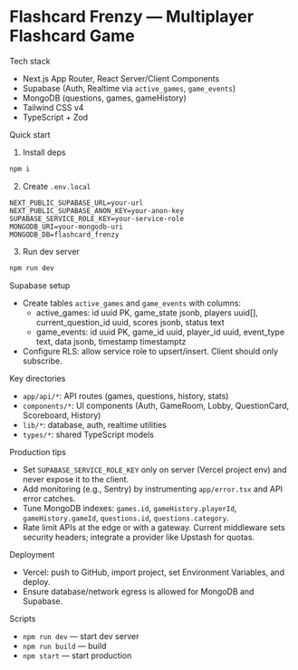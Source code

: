Flashcard Frenzy — Multiplayer Flashcard Game
================================================

Tech stack
- Next.js App Router, React Server/Client Components
- Supabase (Auth, Realtime via `active_games`, `game_events`)
- MongoDB (questions, games, gameHistory)
- Tailwind CSS v4
- TypeScript + Zod

Quick start
1) Install deps
```bash
npm i
```
2) Create `.env.local`
```
NEXT_PUBLIC_SUPABASE_URL=your-url
NEXT_PUBLIC_SUPABASE_ANON_KEY=your-anon-key
SUPABASE_SERVICE_ROLE_KEY=your-service-role
MONGODB_URI=your-mongodb-uri
MONGODB_DB=flashcard_frenzy
```
3) Run dev server
```bash
npm run dev
```

Supabase setup
- Create tables `active_games` and `game_events` with columns:
  - active_games: id uuid PK, game_state jsonb, players uuid[], current_question_id uuid, scores jsonb, status text
  - game_events: id uuid PK, game_id uuid, player_id uuid, event_type text, data jsonb, timestamp timestamptz
- Configure RLS: allow service role to upsert/insert. Client should only subscribe.

Key directories
- `app/api/*`: API routes (games, questions, history, stats)
- `components/*`: UI components (Auth, GameRoom, Lobby, QuestionCard, Scoreboard, History)
- `lib/*`: database, auth, realtime utilities
- `types/*`: shared TypeScript models

Production tips
- Set `SUPABASE_SERVICE_ROLE_KEY` only on server (Vercel project env) and never expose it to the client.
- Add monitoring (e.g., Sentry) by instrumenting `app/error.tsx` and API error catches.
- Tune MongoDB indexes: `games.id`, `gameHistory.playerId`, `gameHistory.gameId`, `questions.id`, `questions.category`.
- Rate limit APIs at the edge or with a gateway. Current middleware sets security headers; integrate a provider like Upstash for quotas.

Deployment
- Vercel: push to GitHub, import project, set Environment Variables, and deploy.
- Ensure database/network egress is allowed for MongoDB and Supabase.

Scripts
- `npm run dev` — start dev server
- `npm run build` — build
- `npm start` — start production
